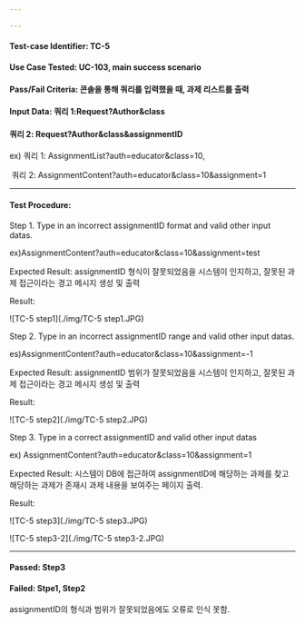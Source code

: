 ```yaml
---

---
```


#### Test-case Identifier: TC-5

#### Use Case Tested: UC-103, main success scenario

#### Pass/Fail Criteria: 콘솔을 통해 쿼리를 입력했을 때, 과제 리스트를 출력

#### Input Data: 쿼리 1:Request?Author&class 

#### 					   쿼리 2: Request?Author&class&assignmentID 

ex) 쿼리 1: AssignmentList?auth=educator&class=10, 

​      쿼리 2: AssignmentContent?auth=educator&class=10&assignment=1

------

#### Test Procedure:

Step 1. Type in an incorrect assignmentID format and valid other input datas.

ex)AssignmentContent?auth=educator&class=10&assignment=test

Expected Result: assignmentID 형식이 잘못되었음을 시스템이 인지하고, 잘못된 과제 접근이라는 경고 메시지 생성 및 출력

Result:

![TC-5 step1](./img/TC-5 step1.JPG)

Step 2. Type in an incorrect assignmentID range and valid other input datas.

es)AssignmentContent?auth=educator&class=10&assignment=-1

Expected Result: assignmentID 범위가 잘못되었음을 시스템이 인지하고, 잘못된 과제 접근이라는 경고 메시지 생성 및 출력

Result:

![TC-5 step2](./img/TC-5 step2.JPG)

Step 3. Type in a correct assignmentID and valid other input datas

ex) AssignmentContent?auth=educator&class=10&assignment=1

Expected Result: 시스템이 DB에 접근하여 assignmentID에 해당하는 과제를 찾고 해당하는 과제가 존재시 과제 내용을 보여주는 페이지 출력.

Result:

![TC-5 step3](./img/TC-5 step3.JPG)

![TC-5 step3-2](./img/TC-5 step3-2.JPG)

------

#### Passed: Step3

#### Failed: Stpe1, Step2

assignmentID의 형식과 범위가 잘못되었음에도 오류로 인식 못함.
